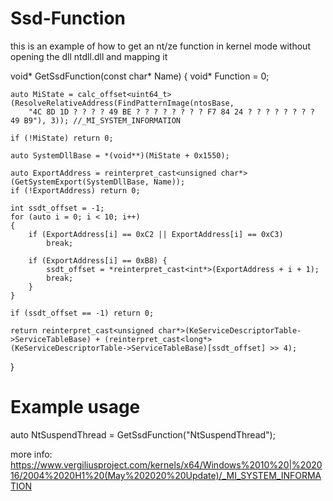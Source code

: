 # Ssd-Function

this is an example of how to get an nt/ze function in kernel mode without opening the dll ntdll.dll and mapping it

 void* GetSsdFunction(const char* Name)
 {
    void* Function = 0;
     
    auto MiState = calc_offset<uint64_t>(ResolveRelativeAddress(FindPatternImage(ntosBase,
    	"4C 8D 1D ? ? ? ? 49 BE ? ? ? ? ? ? ? ? F7 84 24 ? ? ? ? ? ? ? ? 49 B9"), 3)); //_MI_SYSTEM_INFORMATION
     
    if (!MiState) return 0;
     
    auto SystemDllBase = *(void**)(MiState + 0x1550);
     
    auto ExportAddress = reinterpret_cast<unsigned char*>(GetSystemExport(SystemDllBase, Name));
    if (!ExportAddress) return 0;
     
    int ssdt_offset = -1;
    for (auto i = 0; i < 10; i++)
    {
    	if (ExportAddress[i] == 0xC2 || ExportAddress[i] == 0xC3)
    		break;
     
    	if (ExportAddress[i] == 0xB8) {
    		ssdt_offset = *reinterpret_cast<int*>(ExportAddress + i + 1);
    		break;
    	}
    }
     
    if (ssdt_offset == -1) return 0;
     
    return reinterpret_cast<unsigned char*>(KeServiceDescriptorTable->ServiceTableBase) + (reinterpret_cast<long*>(KeServiceDescriptorTable->ServiceTableBase)[ssdt_offset] >> 4);
}

 # Example usage
 auto NtSuspendThread = GetSsdFunction("NtSuspendThread");

more info:
https://www.vergiliusproject.com/kernels/x64/Windows%2010%20|%202016/2004%2020H1%20(May%202020%20Update)/_MI_SYSTEM_INFORMATION
